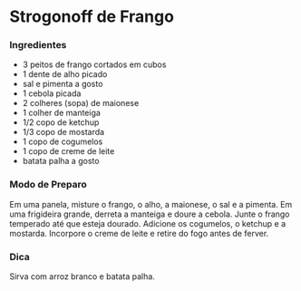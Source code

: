 # Strogonoff de Frango



### Ingredientes

 - 3 peitos de frango cortados em cubos
 - 1 dente de alho picado
 - sal e pimenta a gosto
 - 1 cebola picada
 - 2 colheres (sopa) de maionese
 - 1 colher de manteiga
 - 1/2 copo de ketchup
 - 1/3 copo de mostarda
 - 1 copo de cogumelos
 - 1 copo de creme de leite
 - batata palha a gosto

### Modo de Preparo

Em uma panela, misture o frango, o alho, a maionese, o sal e a pimenta.
Em uma frigideira grande, derreta a manteiga e doure a cebola.
Junte o frango temperado até que esteja dourado.
Adicione os cogumelos, o ketchup e a mostarda.
Incorpore o creme de leite e retire do fogo antes de ferver.

### Dica

Sirva com arroz branco e batata palha.